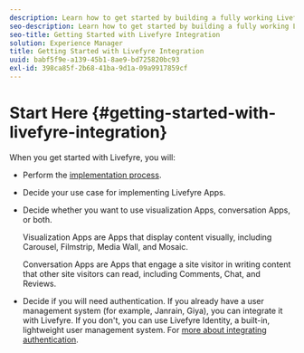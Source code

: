 ```yaml
---
description: Learn how to get started by building a fully working Livefyre App. Build off that App to handle basic authentication, social sharing, and event tracking.
seo-description: Learn how to get started by building a fully working Livefyre App. Build off that App to handle basic authentication, social sharing, and event tracking.
seo-title: Getting Started with Livefyre Integration
solution: Experience Manager
title: Getting Started with Livefyre Integration
uuid: babf5f9e-a139-45b1-8ae9-bd725820bc93
exl-id: 398ca85f-2b68-41ba-9d1a-09a9917859cf
---
```

# Start Here {#getting-started-with-livefyre-integration}

When you get started with Livefyre, you will:

* Perform the [implementation process](../c-getting-started/c-implementation-process/c-implementation-process.md#c_implementation_process).
* Decide your use case for implementing Livefyre Apps.
* Decide whether you want to use visualization Apps, conversation Apps, or both.

  Visualization Apps are Apps that display content visually, including Carousel, Filmstrip, Media Wall, and Mosaic.

  Conversation Apps are Apps that engage a site visitor in writing content that other site visitors can read, including Comments, Chat, and Reviews.

* Decide if you will need authentication. If you already have a user management system (for example, Janrain, Giya), you can integrate it with Livefyre. If you don't, you can use Livefyre Identity, a built-in, lightweight user management system. For [more about integrating authentication](../t-about-identity-integration/t-about-identity-integration.md#t_about_identity_integration).

